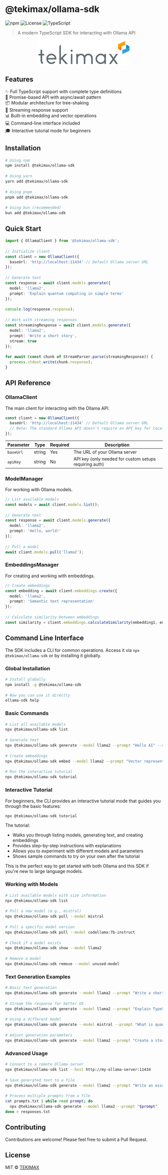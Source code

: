 # @tekimax/ollama-sdk

![npm](https://img.shields.io/npm/v/@tekimax/ollama-sdk)
![License](https://img.shields.io/npm/l/@tekimax/ollama-sdk)
![TypeScript](https://img.shields.io/badge/TypeScript-4.9%2B-blue)

> A modern TypeScript SDK for interacting with Ollama API

<div align="center">
  <img src="https://raw.githubusercontent.com/TEKIMAX/ollama-js-sdk/main/assets/tekimax-logo.png" alt="Tekimax Logo" width="300"/>
</div>

## Features

✨ Full TypeScript support with complete type definitions  
🚀 Promise-based API with async/await pattern  
📦 Modular architecture for tree-shaking  
🔄 Streaming response support  
📊 Built-in embedding and vector operations  
💻 Command-line interface included  
🎓 Interactive tutorial mode for beginners  

## Installation

```bash
# Using npm
npm install @tekimax/ollama-sdk

# Using yarn
yarn add @tekimax/ollama-sdk

# Using pnpm
pnpm add @tekimax/ollama-sdk

# Using bun (recommended)
bun add @tekimax/ollama-sdk
```

## Quick Start

```typescript
import { OllamaClient } from '@tekimax/ollama-sdk';

// Initialize client
const client = new OllamaClient({
  baseUrl: 'http://localhost:11434' // Default Ollama server URL
});

// Generate text
const response = await client.models.generate({
  model: 'llama2',
  prompt: 'Explain quantum computing in simple terms'
});

console.log(response.response);

// Work with streaming responses
const streamingResponse = await client.models.generate({
  model: 'llama2',
  prompt: 'Write a short story',
  stream: true
});

for await (const chunk of StreamParser.parse(streamingResponse)) {
  process.stdout.write(chunk.response);
}
```

## API Reference

### OllamaClient

The main client for interacting with the Ollama API.

```typescript
const client = new OllamaClient({
  baseUrl: 'http://localhost:11434' // Default Ollama server URL
  // Note: The standard Ollama API doesn't require an API key for local usage
});
```

| Parameter | Type | Required | Description |
|-----------|------|----------|-------------|
| `baseUrl` | string | Yes | The URL of your Ollama server |
| `apiKey` | string | No | API key (only needed for custom setups requiring auth) |

### ModelManager

For working with Ollama models.

```typescript
// List available models
const models = await client.models.list();

// Generate text
const response = await client.models.generate({
  model: 'llama2',
  prompt: 'Hello, world!'
});

// Pull a model
await client.models.pull('llama2');
```

### EmbeddingsManager

For creating and working with embeddings.

```typescript
// Create embeddings
const embedding = await client.embeddings.create({
  model: 'llama2',
  prompt: 'Semantic text representation'
});

// Calculate similarity between embeddings
const similarity = client.embeddings.calculateSimilarity(embedding1, embedding2);
```

## Command Line Interface

The SDK includes a CLI for common operations. Access it via `npx @tekimax/ollama-sdk` or by installing it globally.

### Global Installation

```bash
# Install globally
npm install -g @tekimax/ollama-sdk

# Now you can use it directly
ollama-sdk help
```

### Basic Commands

```bash
# List all available models
npx @tekimax/ollama-sdk list

# Generate text
npx @tekimax/ollama-sdk generate --model llama2 --prompt "Hello AI" --stream

# Create embeddings
npx @tekimax/ollama-sdk embed --model llama2 --prompt "Vector representation"

# Run the interactive tutorial
npx @tekimax/ollama-sdk tutorial
```

### Interactive Tutorial

For beginners, the CLI provides an interactive tutorial mode that guides you through the basic features:

```bash
npx @tekimax/ollama-sdk tutorial
```

The tutorial:
- Walks you through listing models, generating text, and creating embeddings
- Provides step-by-step instructions with explanations
- Allows you to experiment with different models and parameters
- Shows sample commands to try on your own after the tutorial

This is the perfect way to get started with both Ollama and this SDK if you're new to large language models.

### Working with Models

```bash
# List available models with size information
npx @tekimax/ollama-sdk list

# Pull a new model (e.g., mistral)
npx @tekimax/ollama-sdk pull --model mistral

# Pull a specific model version
npx @tekimax/ollama-sdk pull --model codellama:7b-instruct

# Check if a model exists 
npx @tekimax/ollama-sdk show --model llama2

# Remove a model
npx @tekimax/ollama-sdk remove --model unused-model
```

### Text Generation Examples

```bash
# Basic text generation
npx @tekimax/ollama-sdk generate --model llama2 --prompt "Write a short poem about AI"

# Stream the response for better UX
npx @tekimax/ollama-sdk generate --model llama2 --prompt "Explain TypeScript to a beginner" --stream

# Using a different model
npx @tekimax/ollama-sdk generate --model mistral --prompt "What is quantum computing?"

# Adjust generation parameters
npx @tekimax/ollama-sdk generate --model llama2 --prompt "Create a story" --temperature 0.7 --top-p 0.9
```

### Advanced Usage

```bash
# Connect to a remote Ollama server
npx @tekimax/ollama-sdk list --host http://my-ollama-server:11434

# Save generated text to a file
npx @tekimax/ollama-sdk generate --model llama2 --prompt "Write an essay" > essay.txt

# Process multiple prompts from a file
cat prompts.txt | while read prompt; do
  npx @tekimax/ollama-sdk generate --model llama2 --prompt "$prompt"
done > responses.txt
```

## Contributing

Contributions are welcome! Please feel free to submit a Pull Request.

## License

MIT © [TEKIMAX](https://github.com/TEKIMAX)